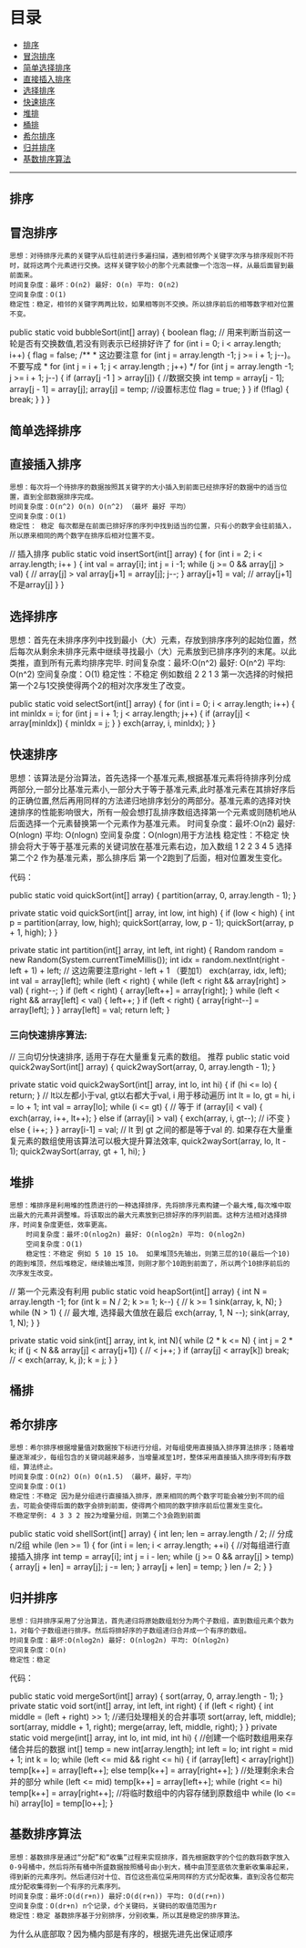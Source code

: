 # 目录

- [排序](#排序)
- [冒泡排序](#冒泡排序)
- [简单选择排序](#简单选择排序)
- [直接插入排序](#直接插入排序)
- [选择排序](#选择排序)
- [快速排序](#快速排序)
- [堆排](#堆排)
- [桶排](#桶排)
- [希尔排序](#希尔排序)
- [归并排序](#归并排序)
- [基数排序算法](#基数排序算法)

---

## 排序

## 冒泡排序


    思想：对待排序元素的关键字从后往前进行多遍扫描，遇到相邻两个关键字次序与排序规则不符时，就将这两个元素进行交换。这样关键字较小的那个元素就像一个泡泡一样，从最后面冒到最前面来。
    时间复杂度：最坏：O(n2) 最好: O(n) 平均: O(n2)
    空间复杂度：O(1)
    稳定性：稳定，相邻的关键字两两比较，如果相等则不交换。所以排序前后的相等数字相对位置不变。

public static void bubbleSort(int[] array) {
    boolean flag; // 用来判断当前这一轮是否有交换数值,若没有则表示已经排好许了
    for (int i = 0; i < array.length; i++) {
        flag = false;
        /**
         * 这边要注意 for (int j = array.length -1; j >= i + 1; j--)。 不要写成
         * for (int j =  i + 1; j < array.length ; j++)
         */
        for (int j = array.length -1; j >= i + 1; j--) {
            if (array[j -1 ] > array[j]) {
                //数据交换
                int temp = array[j - 1];
                array[j - 1] = array[j];
                array[j] = temp;
                //设置标志位
                flag = true;
            }
        }
        if (!flag) {
            break;
        }
    }
}

## 简单选择排序

## 直接插入排序

    思想：每次将一个待排序的数据按照其关键字的大小插入到前面已经排序好的数据中的适当位置，直到全部数据排序完成。
    时间复杂度：O(n^2) O(n) O(n^2) （最坏 最好 平均）
    空间复杂度：O(1)
    稳定性： 稳定 每次都是在前面已排好序的序列中找到适当的位置，只有小的数字会往前插入，所以原来相同的两个数字在排序后相对位置不变。

// 插入排序
public static void insertSort(int[] array) {
    for (int i = 2; i < array.length; i++ ) {
        int val = array[i];
        int j = i -1;
        while (j >= 0 && array[j] > val) {  // array[j] > val
            array[j+1] = array[j];
            j--;
        }
        array[j+1] = val; //  array[j+1] 不是array[j]
    }
}

## 选择排序

思想：首先在未排序序列中找到最小（大）元素，存放到排序序列的起始位置，然后每次从剩余未排序元素中继续寻找最小（大）元素放到已排序序列的末尾。以此类推，直到所有元素均排序完毕.
    时间复杂度：最坏:O(n^2) 最好: O(n^2) 平均: O(n^2)
    空间复杂度：O(1)
    稳定性：不稳定 例如数组 2 2 1 3 第一次选择的时候把第一个2与1交换使得两个2的相对次序发生了改变。

public static void selectSort(int[] array) {
    for (int i = 0; i < array.length; i++) {
        int minIdx = i;
        for (int j = i + 1; j < array.length; j++) {
            if (array[j] < array[minIdx]) {
                minIdx = j;
            }
        }
        exch(array, i, minIdx);
    }
}

## 快速排序

   思想：该算法是分治算法，首先选择一个基准元素,根据基准元素将待排序列分成两部分,一部分比基准元素小,一部分大于等于基准元素,此时基准元素在其排好序后的正确位置,然后再用同样的方法递归地排序划分的两部分。基准元素的选择对快速排序的性能影响很大，所有一般会想打乱排序数组选择第一个元素或则随机地从后面选择一个元素替换第一个元素作为基准元素。
    时间复杂度：最坏:O(n2) 最好: O(nlogn) 平均: O(nlogn)
    空间复杂度：O(nlogn)用于方法栈
    稳定性：不稳定 快排会将大于等于基准元素的关键词放在基准元素右边，加入数组 1 2 2 3 4 5 选择第二个2 作为基准元素，那么排序后 第一个2跑到了后面，相对位置发生变化。

代码：

public static void quickSort(int[] array) {
    partition(array, 0, array.length - 1);
}

private static void quickSort(int[] array, int low, int high) {
    if (low < high) {
        int p = partition(array, low, high);
        quickSort(array, low, p - 1);
        quickSort(array, p + 1, high);
    }
}

private static int partition(int[] array, int left, int right) {
    Random random = new Random(System.currentTimeMillis());
    int idx = random.nextInt(right - left + 1) + left;  // 这边需要注意right - left + 1 （要加1）
    exch(array, idx, left);
    int val = array[left];
    while (left < right) {
        while (left < right && array[right] > val) {
            right--;
        }
        if (left < right) {
            array[left++] = array[right];
        }
        while (left < right && array[left] < val) {
            left++;
        }
        if (left < right) {
            array[right--] = array[left];
        }
    }
    array[left] = val;
    return left;
}

### 三向快速排序算法:

// 三向切分快速排序, 适用于存在大量重复元素的数组。 推荐
public static void quick2waySort(int[] array) {
    quick2waySort(array, 0, array.length - 1);
}

private static void quick2waySort(int[] array, int lo, int hi) {
    if (hi <= lo) {
        return;
    }
    // lt以左都小于val, gt以右都大于val, i 用于移动遍历 
    int lt = lo, gt = hi, i = lo + 1;
    int val = array[lo];
    while (i <= gt) {  // 等于
        if (array[i] < val) {
            exch(array, i++, lt++);
        } else if (array[i] > val) {
            exch(array, i, gt--); // i不变
        } else {
            i++;
        }
    }
    array[i-1] = val;
    // lt 到 gt 之间的都是等于val 的. 如果存在大量重复元素的数组使用该算法可以极大提升算法效率,
    quick2waySort(array, lo, lt - 1);
    quick2waySort(array, gt + 1, hi);
}

## 堆排

    思想：堆排序是利用堆的性质进行的一种选择排序，先将排序元素构建一个最大堆,每次堆中取出最大的元素并调整堆。将该取出的最大元素放到已排好序的序列前面。这种方法相对选择排序，时间复杂度更低，效率更高。
        时间复杂度：最坏:O(nlog2n) 最好: O(nlog2n) 平均: O(nlog2n)
        空间复杂度：O(1)
        稳定性：不稳定 例如 5 10 15 10。 如果堆顶5先输出，则第三层的10(最后一个10)的跑到堆顶，然后堆稳定，继续输出堆顶，则刚才那个10跑到前面了，所以两个10排序前后的次序发生改变。

// 第一个元素没有利用
public static void heapSort(int[] array) {
    int N = array.length -1;
    for (int k = N / 2; k >= 1; k--) { // k >= 1
        sink(array, k, N);
    }
    while (N > 1) {
        // 最大堆, 选择最大值放在最后
        exch(array, 1, N --);
        sink(array, 1, N);
    }
}

private static void sink(int[] array, int k, int N){
    while (2 * k <= N) {
        int j = 2 * k;
        if (j < N && array[j] < array[j+1]) { // <
            j++;
        }
        if (array[j] < array[k]) break;  // <
        exch(array, k, j);
        k = j;
    }
}

## 桶排

## 希尔排序


    思想：希尔排序根据增量值对数据按下标进行分组，对每组使用直接插入排序算法排序；随着增量逐渐减少，每组包含的关键词越来越多，当增量减至1时，整体采用直接插入排序得到有序数组，算法终止。
    时间复杂度：O(n2) O(n) O(n1.5) （最坏，最好，平均）
    空间复杂度：O(1)
    稳定性：不稳定 因为是分组进行直接插入排序，原来相同的两个数字可能会被分到不同的组去，可能会使得后面的数字会排到前面，使得两个相同的数字排序前后位置发生变化。
    不稳定举例: 4 3 3 2 按2为增量分组，则第二个3会跑到前面

public static void shellSort(int[] array) {
    int len;
    len = array.length / 2; // 分成n/2组
    while (len >= 1) {
        for (int i = len; i < array.length; ++i) { //对每组进行直接插入排序
            int temp = array[i];
            int j = i - len;
            while (j >= 0 && array[j] > temp) {
                array[j + len] = array[j];
                j -= len;
            }
            array[j + len] = temp;
        }
        len /= 2;
    }
}

## 归并排序

    思想：归并排序采用了分治算法，首先递归将原始数组划分为两个子数组，直到数组元素个数为1，对每个子数组进行排序。然后将排好序的子数组递归合并成一个有序的数组。
    时间复杂度：最坏:O(nlog2n) 最好: O(nlog2n) 平均: O(nlog2n)
    空间复杂度：O(n)
    稳定性：稳定

代码：

public static void mergeSort(int[] array) {
    sort(array, 0, array.length - 1);
}
private static void sort(int[] array, int left, int right) {
    if (left < right) {
        int middle = (left + right) >> 1;
        //递归处理相关的合并事项
        sort(array, left, middle);
        sort(array, middle + 1, right);
        merge(array, left, middle, right);
    }
}
private static void merge(int[] array, int lo, int mid, int hi) {
    //创建一个临时数组用来存储合并后的数据
    int[] temp = new int[array.length];
    int left = lo;
    int right = mid + 1;
    int k = lo;
    while (left <= mid && right <= hi) {
        if (array[left] < array[right])
            temp[k++] = array[left++];
        else
            temp[k++] = array[right++];
    }
    //处理剩余未合并的部分
    while (left <= mid)  temp[k++] = array[left++];
    while (right <= hi)  temp[k++] = array[right++];
    //将临时数组中的内容存储到原数组中
    while (lo <= hi) array[lo] = temp[lo++];
}

## 基数排序算法

    思想：基数排序是通过“分配”和“收集”过程来实现排序，首先根据数字的个位的数将数字放入0-9号桶中，然后将所有桶中所盛数据按照桶号由小到大，桶中由顶至底依次重新收集串起来，得到新的元素序列。然后递归对十位、百位这些高位采用同样的方式分配收集，直到没各位都完成分配收集得到一个有序的元素序列。
    时间复杂度：最坏:O(d(r+n)) 最好:O(d(r+n)) 平均: O(d(r+n))
    空间复杂度：O(dr+n) n个记录，d个关键码，关键码的取值范围为r
    稳定性：稳定 基数排序基于分别排序，分别收集，所以其是稳定的排序算法。

为什么从底部取？因为桶内部是有序的，根据先进先出保证顺序